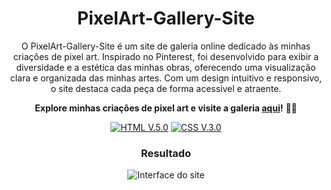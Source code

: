 <div align="center">

# PixelArt-Gallery-Site

 O PixelArt-Gallery-Site é um site de galeria online dedicado às minhas criações de pixel art. Inspirado no Pinterest, foi desenvolvido para exibir a diversidade e a estética das minhas obras, oferecendo uma visualização clara e organizada das minhas artes. Com um design intuitivo e responsivo, o site destaca cada peça de forma acessível e atraente.

**Explore minhas criações de pixel art e visite a galeria [aqui](https://abelarduu.github.io/PixelArt-Gallery-Site/)!** 🎨✨

[![HTML V.5.0](https://img.shields.io/badge/HTML-E34F26?style=for-the-badge&logo=html5&logoColor=white)](https://developer.mozilla.org/en-US/docs/Web/HTML)
[![CSS V.3.0](https://img.shields.io/badge/CSS-1572B6?style=for-the-badge&logo=css3&logoColor=white)](https://developer.mozilla.org/en-US/docs/Web/CSS)

### Resultado
![Interface do site](img/interface.gif)
</div>
